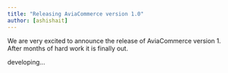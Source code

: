 ```yaml
---
title: "Releasing AviaCommerce version 1.0"
author: [ashishait]
---
```


We are very excited to announce the release of AviaCommerce version 1. After months of hard work it is finally out.

developing...